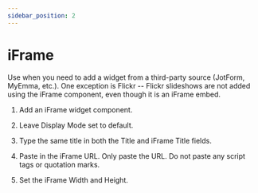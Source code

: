 ```yaml
---
sidebar_position: 2
---
```


# iFrame

Use when you need to add a widget from a third-party source (JotForm, MyEmma, etc.). One exception is Flickr -- Flickr slideshows are not added using the iFrame component, even though it is an iFrame embed.

1. Add an iFrame widget component.

1. Leave Display Mode set to default.

1. Type the same title in both the Title and iFrame Title fields.

1. Paste in the iFrame URL. Only paste the URL. Do not paste any script tags or quotation marks.

1. Set the iFrame Width and Height.
